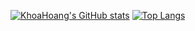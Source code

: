 [![KhoaHoang's GitHub stats](https://github-readme-stats.vercel.app/api?username=ehoang0106&show_icons=true&theme=tokyonight&hide_rank=true&hide_border=true&hide=stars&hide_title=true)](https://github.com/ehoang0106) [![Top Langs](https://github-readme-stats.vercel.app/api/top-langs/?username=ehoang0106&theme=tokyonight&layout=compact&hide_border=true)](https://github.com/ehoang0106)
